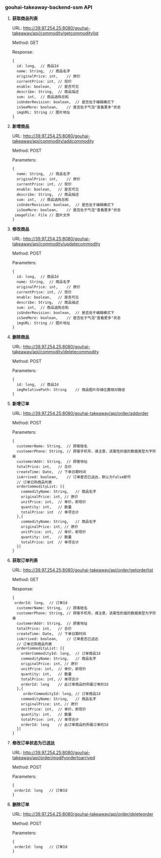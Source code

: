 ### gouhai-takeaway-backend-ssm API

1. **获取商品列表**

   URL: http://39.97.254.25:8080/gouhai-takeaway/api/commodity/getcommoditylist

   Method: GET

   Response:
   
   ```
   {
     id: long,	// 商品Id
     name: String,	// 商品名字
     originalPrice: int,	// 原价
     currentPrice: int,	// 现价
     enable: boolean,	// 是否可见
     describe: String,	// 商品描述
     sum: int,	// 商品选购总和
     isUnderRevision: boolean,	// 是否处于编辑模式下
     isSeeMore: boolean,	// 是否处于气泡"查看更多"状态
     imgURL: String	// 图片地址
   }
   ```



2. **新增商品**

   URL:  http://39.97.254.25:8080/gouhai-takeaway/api/commodity/addcommodity

   Method: POST

   Parameters:

   ```
   {
     name: String,	// 商品名字
     originalPrice: int,	// 原价
     currentPrice: int,	// 现价
     enable: boolean,	// 是否可见
     describe: String,	// 商品描述
     sum: int,	// 商品选购总和
     isUnderRevision: boolean,	// 是否处于编辑模式下
     isSeeMore: boolean,	// 是否处于气泡"查看更多"状态
   	imageFile: File	// 图片文件
   }
   ```

   

3. **修改商品**

   URL: http://39.97.254.25:8080/gouhai-takeaway/api/commodity/updatecommodity

   Method: POST

   Parameters:

   ```
   {
     id: long,	// 商品Id
     name: String,	// 商品名字
     originalPrice: int,	// 原价
     currentPrice: int,	// 现价
     enable: boolean,	// 是否可见
     describe: String,	// 商品描述
     sum: int,	// 商品选购总和
     isUnderRevision: boolean,	// 是否处于编辑模式下
     isSeeMore: boolean,	// 是否处于气泡"查看更多"状态
     imgURL: String	// 图片地址
   }
   ```



4. **删除商品**

   URL: http://39.97.254.25:8080/gouhai-takeaway/api/commodity/deletecommodity

   Method: POST

   Parameters:

   ```
   {
     id: long,	// 商品Id
     imgRelativePath: String	// 商品图片存储位置相对路径
   }
   ```



5. **新增订单**

   URL: http://39.97.254.25:8080/gouhai-takeaway/api/order/addorder

   Method: POST

   Parameters:

   ```
   {
     customerName: String,	// 顾客姓名
     customerPhone: String,	// 顾客手机号，请注意，该属性的值的数据类型为字符串
     customerAddr: String,	// 顾客地址
     totalPrice: int,	// 总价
     createTime: Date,	// 下单日期时间
     isArrived: boolean,	// 订单是否已送达，默认为false即可
     // 订单已购商品列表
     orderCommodityList: [{
       commodityName: String,	// 商品名字
       originalPrice: int, // 原价
       unitPrice: int,	// 单价，即现价
       quantity: int,	// 数量
       totalPrice: int	// 单项合计
     },{
       commodityName: String,	// 商品名字
       originalPrice: int, // 原价
       unitPrice: int,	// 单价，即现价
       quantity: int,	// 数量
       totalPrice: int	// 单项合计
     }]
   }
   ```



6. **获取订单列表**

   URL:  http://39.97.254.25:8080/gouhai-takeaway/api/order/getorderlist

   Method: GET

   Response:

   ```
   {
   	orderId: long,	// 订单Id
     customerName: String,	// 顾客姓名
     customerPhone: String,	// 顾客手机号，请注意，该属性的值的数据类型为字符串
     customerAddr: String,	// 顾客地址
     totalPrice: int,	// 总价
     createTime: Date,	// 下单日期时间
     isArrived: boolean,	// 订单是否已送达
     // 订单已购商品列表
     orderCommodityList: [{
       orderCommodityId: long,	// 订单商品Id
       commodityName: String,	// 商品名字
       originalPrice: int, // 原价
       unitPrice: int,	// 单价，即现价
       quantity: int,	// 数量
       totalPrice: int,	// 单项合计
       orderId: long	// 此订单商品的所属订单的Id
     },{
     	orderCommodityId: long,	// 订单商品Id
       commodityName: String,	// 商品名字
       originalPrice: int, // 原价
       unitPrice: int,	// 单价，即现价
       quantity: int,	// 数量
       totalPrice: int,	// 单项合计
       orderId: long	// 此订单商品的所属订单的Id
     }]
   }
   ```



7. **修改订单状态为已送达**

   URL: http://39.97.254.25:8080/gouhai-takeaway/api/order/modifyordertoarrived

   Method: POST

   Parameters: 

   ```
   {
   	orderId: long	// 订单Id
   }
   ```

   

8. **删除订单**

   URL: http://39.97.254.25:8080/gouhai-takeaway/api/order/deleteorder

   Method: POST

   Parameters:

   ```
   {
   	orderId: long	// 订单Id
   }
   ```

